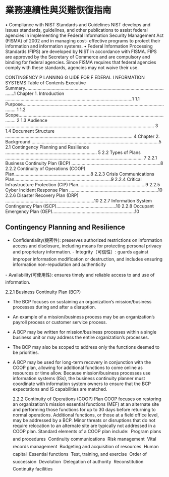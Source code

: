 # 業務連續性與災難恢復指南

• Compliance with NIST Standards and Guidelines
NIST develops and issues standards, guidelines, and other publications to assist federal agencies in
implementing the Federal Information Security Management Act (FISMA) of 2002 and in managing cost-
effective programs to protect their information and information systems.
• Federal Information Processing Standards (FIPS) are developed by NIST in accordance with
FISMA. FIPS are approved by the Secretary of Commerce and are compulsory and binding for
federal agencies. Since FISMA requires that federal agencies comply with these standards,
agencies may not waive their use.

CONTINGENCY P LANNING G UIDE FOR F EDERAL I NFORMATION SYSTEMS
Table of Contents
Executive Summary....................................................................................................................1
Chapter 1. Introduction ....................................................................................................1
1.1 Purpose....................................................................................................................... 1
1.2 Scope.......................................................................................................................... 2
1.3 Audience ..................................................................................................................... 3
1.4 Document Structure .................................................................................................... 4
Chapter 2. Background ....................................................................................................5
2.1 Contingency Planning and Resilience ........................................................................ 5
2.2 Types of Plans ............................................................................................................ 7
2.2.1 Business Continuity Plan (BCP) ......................................................................8
2.2.2 Continuity of Operations (COOP) Plan............................................................8
2.2.3 Crisis Communications Plan............................................................................9
2.2.4 Critical Infrastructure Protection (CIP) Plan.....................................................9
2.2.5 Cyber Incident Response Plan ......................................................................10
2.2.6 Disaster Recovery Plan (DRP) ......................................................................10
2.2.7 Information System Contingency Plan (ISCP)...............................................10
2.2.8 Occupant Emergency Plan (OEP).................................................................10

## Contingency Planning and Resilience

- Confidentiality(機密性): preserves authorized restrictions on information access and disclosure, including
  means for protecting personal privacy and proprietary information.
  - Integrity（可信性）: guards against improper information modification or destruction, and includes ensuring
  information non-repudiation and authenticity

- Availability(可使用性): ensures timely and reliable access to and use of information.

2.2.1 Business Continuity Plan (BCP)

- The BCP focuses on sustaining an organization’s mission/business processes during and after a
  disruption.
- An example of a mission/business process may be an organization’s payroll process or
  customer service process.
- A BCP may be written for mission/business processes within a single business
  unit or may address the entire organization’s processes.
- The BCP may also be scoped to address only the
  functions deemed to be priorities.
- A BCP may be used for long-term recovery in conjunction with the
  COOP plan, allowing for additional functions to come online as resources or time allow. Because
  mission/business processes use information systems (ISs), the business continuity planner must
  coordinate with information system owners to ensure that the BCP expectations and IS capabilities are
  matched.

  2.2.2 Continuity of Operations (COOP) Plan
  COOP focuses on restoring an organization’s mission essential functions (MEF) at an alternate site and
  performing those functions for up to 30 days before returning to normal operations. Additional functions,
  or those at a field office level, may be addressed by a BCP. Minor threats or disruptions that do not
  require relocation to an alternate site are typically not addressed in a COOP plan.
  Standard elements of a COOP plan include:
   Program plans and procedures  Continuity communications
   Risk management  Vital records management
   Budgeting and acquisition of resources  Human capital
   Essential functions  Test, training, and exercise
   Order of succession  Devolution
   Delegation of authority  Reconstitution
  Continuity facilities
